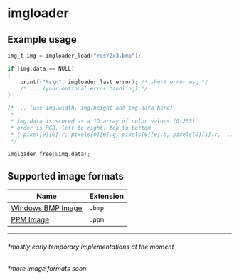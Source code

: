 # imgloader

## Example usage
```c
img_t img = imgloader_load("res/2x3.bmp");

if (img.data == NULL)
{
    printf("%s\n", imgloader_last_error); /* short error msg */
    /* ... (your optional error handling) */
}

/* ... (use img.width, img.height and img.data here)
 *
 * img.data is stored as a 1D array of color values (0-255)
 * order is RGB, left to right, top to bottom
 * { pixel[0][0].r, pixels[0][0].g, pixels[0][0].b, pixels[0][1].r, ... }
 */

imgloader_free(&img.data);
```

## Supported image formats
|Name|Extension|
|-|-|
|[Windows BMP Image](https://en.wikipedia.org/wiki/BMP_file_format#Example_1)|`.bmp`|
|[PPM Image](https://en.wikipedia.org/wiki/Netpbm#PPM_example)|`.ppm`|

---
###### *mostly early temporary implementations at the moment
###### *more image formats soon
